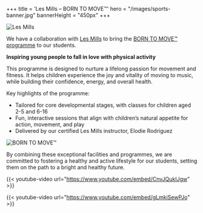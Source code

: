 +++
title = 'Les Mills – BORN TO MOVE™'
hero = "/images/sports-banner.jpg"
bannerHeight = "450px"
+++

![Les Mills](/images/les-mills-logo.png "Les Mills")

We have a collaboration with [Les Mills](https://www.lesmills.co.nz/) to bring the [BORN TO MOVE™ programme](https://www.lesmills.com/borntomove/) to our students.

**Inspiring young people to fall in love with physical activity**

This programme is designed to nurture a lifelong passion for movement and fitness. It helps children experience the joy and vitality of moving to music, while building their confidence, energy, and overall health.

Key highlights of the programme:

* Tailored for core developmental stages, with classes for children aged 2-5 and 6-16
* Fun, interactive sessions that align with children’s natural appetite for action, movement, and play
* Delivered by our certified Les Mills instructor, Elodie Rodriguez

![BORN TO MOVE™](/images/born-to-move-logo.png "BORN TO MOVE™")

By combining these exceptional facilities and programmes, we are committed to fostering a healthy and active lifestyle for our students, setting them on the path to a bright and healthy future.

{{< youtube-video url="https://www.youtube.com/embed/CnvJQukIJgw" >}}

{{< youtube-video url="https://www.youtube.com/embed/gLmkiSewPJo" >}}